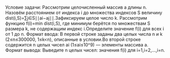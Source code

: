 Условие задачи:
Рассмотрим целочисленный массив a длины n. Назовём расстоянием от индекса i до множества индексов S величину dist(i,S)=∑j∈S∣∣ai−aj∣∣.Зафиксируем целое число k. Рассмотрим функцию f(i)=min dist(i,S), где минимум берётся по множествам S размера k, не содержащим индекс i.Определите значение f(i) для всех i от 1 до n.
Формат ввода:
В первой строке заданы два целых числа n и k (2≤n≤300000, 1≤k<n), описанные в условии.Во второй строке содержится n целых чисел ai (1≤ai≤10^9) — элементы массива a.
Формат вывода:
Выведите n целых чисел: значения f(i) для i=1,i=2,…,i=n.
